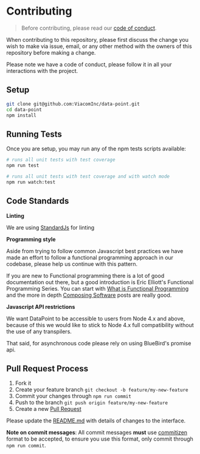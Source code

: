 # Contributing

> Before contributing, please read our [code of conduct](CODE_OF_CONDUCT.md).

When contributing to this repository, please first discuss the change you wish to make via issue,
email, or any other method with the owners of this repository before making a change. 

Please note we have a code of conduct, please follow it in all your interactions with the project.

## Setup

```bash
git clone git@github.com:ViacomInc/data-point.git
cd data-point
npm install
```

## Running Tests

Once you are setup, you may run any of the npm tests scripts available:  

```bash
# runs all unit tests with test coverage
npm run test 

# runs all unit tests with test coverage and with watch mode
npm run watch:test
```

## Code Standards

**Linting**

We are using [StandardJs](https://standardjs.com/) for linting

**Programming style**

Aside from trying to follow common Javascript best practices we have made an effort to follow a functional programming approach in our codebase, please help us continue with this pattern. 

If you are new to Functional programming there is a lot of good documentation out there, but a good introduction is Eric Elliott's Functional Programming Series. You can start with [What is Functional Programming](https://medium.com/javascript-scene/master-the-javascript-interview-what-is-functional-programming-7f218c68b3a0) and the more in depth [Composing Software](https://medium.com/javascript-scene/the-rise-and-fall-and-rise-of-functional-programming-composable-software-c2d91b424c8c#.2dfd6n6qe) posts are really good.

**Javascript API restrictions**

We want DataPoint to be accessible to users from Node 4.x and above, because of this we would like to stick to Node 4.x full compatibility without the use of any transpilers.

That said, for asynchronous code please rely on using BlueBird's promise api.

## Pull Request Process

1. Fork it
2. Create your feature branch `git checkout -b feature/my-new-feature`
3. Commit your changes through `npm run commit`
4. Push to the branch `git push origin feature/my-new-feature`
5. Create a new [Pull Request](https://github.com/ViacomInc/data-path/compare)

Please update the [README.md](README.md) with details of changes to the interface.

**Note on commit messages**: All commit messages **must** use [commitizen](http://commitizen.github.io/cz-cli/) format to be accepted, to ensure you use this format, only commit through `npm run commit`.
